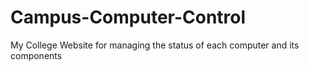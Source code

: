 # Campus-Computer-Control
My College Website for managing the status of each computer and its components
